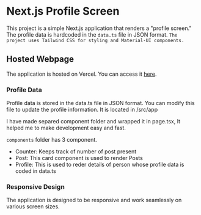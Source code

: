 # Next.js Profile Screen

This project is a simple Next.js application that renders a "profile screen." The profile data is hardcoded in the `data.ts` file in JSON format.
`The project uses Tailwind CSS for styling and Material-UI components.`

## Hosted Webpage

The application is hosted on Vercel. You can access it [here](https://next-js-13-gamma.vercel.app/).

### Profile Data

Profile data is stored in the data.ts file in JSON format. You can modify this file to update the profile information. It is located in /src/app

I have made separed component folder and wrapped it in page.tsx, It helped me to make development easy and fast.

`components` folder has 3 component.

- Counter: Keeps track of number of post present
- Post: This card component is used to render Posts
- Profile: This is used to reder details of person whose profile data is coded in data.ts

### Responsive Design

The application is designed to be responsive and work seamlessly on various screen sizes.
